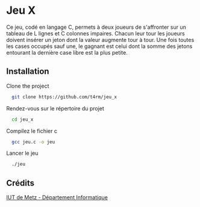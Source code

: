 # Jeu X

Ce jeu, codé en langage C, permets à deux joueurs de s'affronter sur un tableau de L lignes et C colonnes impaires. Chacun leur tour les joueurs doivent insérer un jeton dont la valeur augmente tour à tour. Une fois toutes les cases occupés sauf une, le gagnant est celui dont la somme des jetons entourant la dernière case libre est la plus petite.

## Installation

Clone the project

```bash
  git clone https://github.com/t4rm/jeu_x
```

Rendez-vous sur le répertoire du projet

```bash
  cd jeu_x
```

Compilez le fichier c

```bash
  gcc jeu.c -o jeu
```

Lancer le jeu

```bash
  ./jeu
```


## Crédits
[IUT de Metz - Département Informatique](https://iut-metz.univ-lorraine.fr/departement-informatique)
